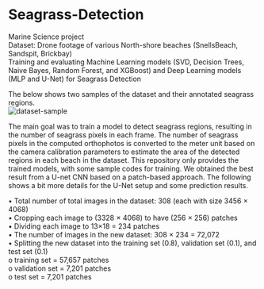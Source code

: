 # Seagrass-Detection
Marine Science project <br />
Dataset: Drone footage of various North-shore beaches (SnellsBeach, Sandspit, Brickbay) <br />
Training and evaluating Machine Learning models (SVD, Decision Trees, Naive Bayes, Random Forest, and XGBoost) and Deep Learning models (MLP and U-Net) for Seagrass Detection<br />

The below shows two samples of the dataset and their annotated seagrass regions. <br />
![dataset-sample](https://github.com/shahrokh1106/Seagrass-Detection/assets/44213732/13ba6c2d-90c0-4383-886e-8ea47fea5d4e) <br />

The main goal was to train a model to detect seagrass regions, resulting in the number of seagrass pixels in each frame. The number of seagrass pixels in the computed orthophotos is converted to the meter unit based on the camera calibration parameters to estimate the area of the detected regions in each beach in the dataset. This repository only provides the trained models, with some sample codes for training. We obtained the best result from a U-net CNN based on a patch-based approach. The following shows a bit more details for the U-Net setup and some prediction results.<br />

•	Total number of total images in the dataset: 308 (each with size 3456 × 4068)<br />
•	Cropping each image to (3328 × 4068) to have (256 × 256) patches<br />
•	Dividing each image to 13×18 = 234 patches<br />
•	The number of images in the new dataset: 308 × 234 = 72,072<br />
•	Splitting the new dataset into the training set (0.8), validation set (0.1), and test set (0.1)<br />
  o	training set = 57,657 patches<br />
  o	validation set = 7,201 patches<br />
  o	test set = 7,201 patches<br />




